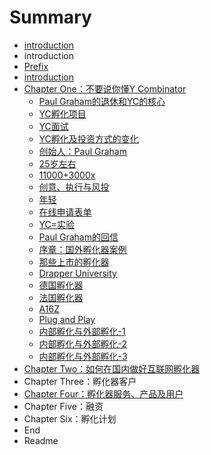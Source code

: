 # Summary

* [introduction](README.md)
* introduction
* [Prefix](prefix.md)
* [introduction](introduction.md)
* [Chapter One：不要说你懂Y Combinator](chapter_one.md)
   * [Paul Graham的退休和YC的核心](chapter_one/retire.md)
   * [YC孵化项目](chapter_one/ycstartup.md)
   * [YC面试](chapter_one/interview.md)
   * [YC孵化及投资方式的变化](chapter_one/change.md)
   * [创始人：Paul Graham](chapter_one/paulgraham.md)
   * [25岁左右](chapter_one/25.md)
   * [11000+3000x](chapter_one/11000.md)
   * [创意、执行与风投](chapter_one/idea.md)
   * [年轻](chapter_one/young.md)
   * [在线申请表单](chapter_one/form.md)
   * [YC=实验](chapter_one/test.md)
   * [Paul Graham的回信](chapter_one/letter.md)
   * [序章：国外孵化器案例](chapter_one/overseasincubator.md)
   * [那些上市的孵化器](chapter_one/ipo.md)
   * [Drapper University](chapter_one/du.md)
   * [德国孵化器](chapter_one/germanyincubator.md)
   * [法国孵化器](chapter_one/frenchincubator.md)
   * [A16Z](chapter_one/a16z.md)
   * [Plug and Play](chapter_one/plugandplay.md)
   * [内部孵化与外部孵化-1](chapter_one/insideincubatorone.md)
   * [内部孵化与外部孵化-2](chapter_one/insideincubatortwo.md)
   * [内部孵化与外部孵化-3](chapter_one/insideincubatorthree.md)
* [Chapter Two：如何在国内做好互联网孵化器](chapter_two.md)
* Chapter Three：孵化器客户
* [Chapter Four：孵化器服务、产品及用户](chapter_four.md)
* Chapter Five：融资
* Chapter Six：孵化计划
* End
* Readme

